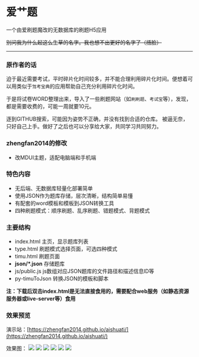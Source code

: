 <!--
 * @Author: mokevip
 * @Date: 2020-09-14 13:54:03
 * @LastEditors: mokevip
 * @LastEditTime: 2020-09-14 14:26:26
 * @Description: 
-->
# 爱艹题

一个由爱刷题魔改的无数据库的刷题H5应用

~~别问我为什么起这么生草的名字。我也想不出更好的名字了（捂脸）~~

---

### 原作者的话
迫于最近需要考试，平时碎片化时间较多，并不能合理利用碎片化时间。便想着可以用类似于```驾考宝典```的应用帮助自己充分利用碎片化时间。

于是将试卷WORD整理出来，导入了一些刷题网站（如```刷刷题```、```考试宝```等），发现，都是需要收费的，可能一周就要10元。

逐到GITHUB搜索，可能因为姿势不正确，并没有找到合适的仓库。
被逼无奈，只好自己上手。做好了之后也可以分享给大家，共同学习共同努力。

### zhengfan2014的修改
 - 改MDUI主题，适配电脑端和手机端

### 特色内容
 - 无后端、无数据库轻量化部署简单
 - 使用JSON作为题库存储，层次清晰，结构简单易懂
 - 有配套的word模板和模板到JSON转换工具
 - 四种刷题模式：顺序刷题、乱序刷题、错题模式、背题模式


### 主要结构
 - index.html      主页，显示题库列表
 - type.html       刷题模式选择页面，可选四种模式
 - timu.html      刷题页面
 - **json/*.json**    存储题库
 - js/public.js     js数组对应JSON题库的文件路径和描述信息ID等
 - py-timuToJson    转换JSON的模板和脚本


**注：下载后双击index.html是无法直接食用的，需要配合web服务（如静态资源服务器或live-server等）食用**

### 效果预览

演示站：[https://zhengfan2014.github.io/aishuati/](https://zhengfan2014.github.io/aishuati/)


效果图：
![](https://github.com/zhengfan2014/aishuati/raw/master/docs/img/1.png)
![](https://github.com/zhengfan2014/aishuati/raw/master/docs/img/2.png)
![](https://github.com/zhengfan2014/aishuati/raw/master/docs/img/3.png)
![](https://github.com/zhengfan2014/aishuati/raw/master/docs/img/4.png)
![](https://github.com/zhengfan2014/aishuati/raw/master/docs/img/5.png)
![](https://github.com/zhengfan2014/aishuati/raw/master/docs/img/6.png)